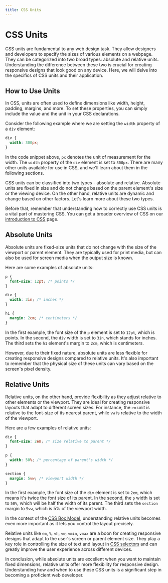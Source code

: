 ```yaml
---
title: CSS Units 
--- 
```


# CSS Units

CSS units are fundamental to any web design task. They allow designers and developers to specify the sizes of various elements on a webpage. They can be categorized into two broad types: absolute and relative units. Understanding the difference between these two is crucial for creating responsive designs that look good on any device. Here, we will delve into the specifics of CSS units and their application.

## How to Use Units

In CSS, units are often used to define dimensions like width, height, padding, margins, and more. To set these properties, you can simply include the value and the unit in your CSS declarations.

Consider the following example where we are setting the `width` property of a `div` element:

```css
div {
  width: 300px;
}
```

In the code snippet above, `px` denotes the unit of measurement for the width. The `width` property of the `div` element is set to `300px`. There are many other units available for use in CSS, and we'll learn about them in the following sections.

CSS units can be classified into two types - absolute and relative. Absolute units are fixed in size and do not change based on the parent element's size or the viewing device. On the other hand, relative units are dynamic and change based on other factors. Let's learn more about these two types.

Before that, remember that understanding how to correctly use CSS units is a vital part of mastering CSS. You can get a broader overview of CSS on our [introduction to CSS](/category/css) page.

## Absolute Units

Absolute units are fixed-size units that do not change with the size of the viewport or parent element. They are typically used for print media, but can also be used for screen media when the output size is known.

Here are some examples of absolute units:

```css
p {
  font-size: 12pt; /* points */
}

div {
  width: 3in; /* inches */
}

h1 {
  margin: 2cm; /* centimeters */
}
```

In the first example, the font size of the `p` element is set to `12pt`, which is points. In the second, the `div` width is set to `3in`, which stands for inches. The third sets the `h1` element's margin to `2cm`, which is centimeters.

However, due to their fixed nature, absolute units are less flexible for creating responsive designs compared to relative units. It's also important to remember that the physical size of these units can vary based on the screen's pixel density.

## Relative Units

Relative units, on the other hand, provide flexibility as they adjust relative to other elements or the viewport. They are ideal for creating responsive layouts that adapt to different screen sizes. For instance, the `em` unit is relative to the font-size of its nearest parent, while `vw` is relative to the width of the viewport.

Here are a few examples of relative units:

```css
div {
  font-size: 2em; /* size relative to parent */
}

p {
  width: 50%; /* percentage of parent's width */
}

section {
  margin: 5vw; /* viewport width */
}
```

In the first example, the font size of the `div` element is set to `2em`, which means it's twice the font size of its parent. In the second, the `p` width is set to `50%`, which will be half the width of its parent. The third sets the `section` margin to `5vw`, which is 5% of the viewport width.

In the context of the [CSS Box Model](/css/box-model), understanding relative units becomes even more important as it lets you control the layout precisely.

Relative units like `em`, `%`, `vh`, `vw`, `vmin`, `vmax` are a boon for creating responsive designs that adapt to the user's screen or parent element size. They play a key role in controlling the size of text and layout in [CSS selectors](/css/selectors) and can greatly improve the user experience across different devices.

In conclusion, while absolute units are excellent when you want to maintain fixed dimensions, relative units offer more flexibility for responsive design. Understanding how and when to use these CSS units is a significant step in becoming a proficient web developer.
